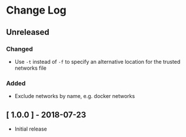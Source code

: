 # Change Log


## Unreleased

### Changed

- Use `-t` instead of `-f` to specify an alternative location for the trusted networks file

### Added

- Exclude networks by name, e.g. docker networks


## [ 1.0.0 ] - 2018-07-23

- Initial release
